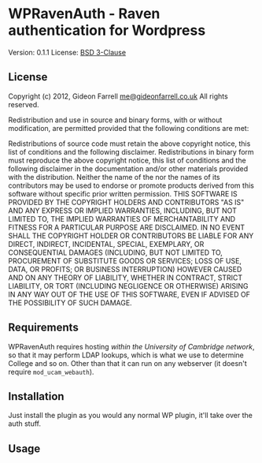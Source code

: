 WPRavenAuth - Raven authentication for Wordpress
================================================

Version: 0.1.1
License: [BSD 3-Clause](http://opensource.org/licenses/BSD-3-Clause)

License
-------

Copyright (c) 2012, Gideon Farrell <me@gideonfarrell.co.uk>
All rights reserved.

Redistribution and use in source and binary forms, with or without modification, are permitted provided that the following conditions are met:

Redistributions of source code must retain the above copyright notice, this list of conditions and the following disclaimer.
Redistributions in binary form must reproduce the above copyright notice, this list of conditions and the following disclaimer in the documentation and/or other materials provided with the distribution.
Neither the name of the <ORGANIZATION> nor the names of its contributors may be used to endorse or promote products derived from this software without specific prior written permission.
THIS SOFTWARE IS PROVIDED BY THE COPYRIGHT HOLDERS AND CONTRIBUTORS "AS IS" AND ANY EXPRESS OR IMPLIED WARRANTIES, INCLUDING, BUT NOT LIMITED TO, THE IMPLIED WARRANTIES OF MERCHANTABILITY AND FITNESS FOR A PARTICULAR PURPOSE ARE DISCLAIMED. IN NO EVENT SHALL THE COPYRIGHT HOLDER OR CONTRIBUTORS BE LIABLE FOR ANY DIRECT, INDIRECT, INCIDENTAL, SPECIAL, EXEMPLARY, OR CONSEQUENTIAL DAMAGES (INCLUDING, BUT NOT LIMITED TO, PROCUREMENT OF SUBSTITUTE GOODS OR SERVICES; LOSS OF USE, DATA, OR PROFITS; OR BUSINESS INTERRUPTION) HOWEVER CAUSED AND ON ANY THEORY OF LIABILITY, WHETHER IN CONTRACT, STRICT LIABILITY, OR TORT (INCLUDING NEGLIGENCE OR OTHERWISE) ARISING IN ANY WAY OUT OF THE USE OF THIS SOFTWARE, EVEN IF ADVISED OF THE POSSIBILITY OF SUCH DAMAGE.

Requirements
------------

WPRavenAuth requires hosting *within the University of Cambridge network*, so that it may perform LDAP lookups, which is what we use to determine College and so on. Other than that it can run on any webserver (it doesn't require `mod_ucam_webauth`).

Installation
------------

Just install the plugin as you would any normal WP plugin, it'll take over the auth stuff.

Usage
-----
